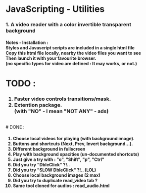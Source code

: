 # JavaScripting - Utilities
<h3>1. A video reader with a color invertible transparent background</h3>
<h4>Notes - Installation : <br>
        Styles and Javascript scripts are included in a single html file<br>
        Copy this html file locally, nearby the video files you want to see<br>
        Then launch it with your favourite browser.<br>
        (no specific types for video are defined : It may works, or not.)
</h4>

# TODO :
<h3>
    <ol>
      <li>Faster video controls transitions/mask.</li>
      <li>Extention package. <br>
             (with "NO" - I mean "NOT ANY" - ads)</li>
    </ol>
</h3>
<br>
# DONE :
<h4>
    <ol>
      <li>Choose local videos for playing (with background image).</li>
      <li>Buttons and shortcuts (Next, Prev, Invert background...).</li>
      <li>Different background in fullscreen
      <li>Play with background opacities (un-documented shortcuts)</li>
      <li>Just give a try with : "o", "Shift", "p", "Ctrl"</li>
      <li>Did you try "DbleClick" ?!..</li>
      <li>Did you try "SLOW DbleClick" ?!.. (LOL)</li>
      <li>Choose local background images (2 max)</li>
      <li>Did you try to duplicate read_video tab ?</li>
      <li>Same tool cloned for audios : read_audio.html</li>
    </ol>
</h4>

